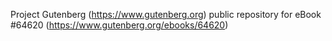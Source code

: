 Project Gutenberg (https://www.gutenberg.org) public repository for
eBook #64620 (https://www.gutenberg.org/ebooks/64620)
